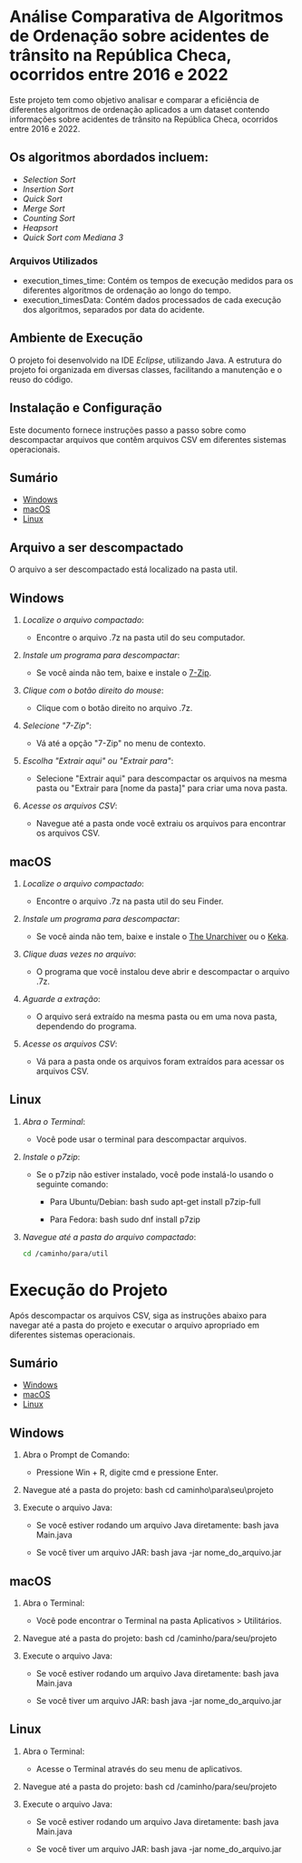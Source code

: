 # Análise Comparativa de Algoritmos de Ordenação sobre acidentes de trânsito na República Checa, ocorridos entre 2016 e 2022

Este projeto tem como objetivo analisar e comparar a eficiência de diferentes algoritmos de ordenação aplicados a um dataset contendo informações sobre acidentes de trânsito na República Checa, ocorridos entre 2016 e 2022.

## Os algoritmos abordados incluem:

- *Selection Sort*
- *Insertion Sort*
- *Quick Sort*
- *Merge Sort*
- *Counting Sort*
- *Heapsort*
- *Quick Sort com Mediana 3*


### Arquivos Utilizados

- execution_times_time: Contém os tempos de execução medidos para os diferentes algoritmos de ordenação ao longo do tempo.
- execution_timesData: Contém dados processados de cada execução dos algoritmos, separados por data do acidente.

## Ambiente de Execução

O projeto foi desenvolvido na IDE *Eclipse*, utilizando Java. A estrutura do projeto foi organizada em diversas classes, facilitando a manutenção e o reuso do código.

## Instalação e Configuração

Este documento fornece instruções passo a passo sobre como descompactar arquivos que contêm arquivos CSV em diferentes sistemas operacionais.

## Sumário

- [Windows](#windows)
- [macOS](#macos)
- [Linux](#linux)

## Arquivo a ser descompactado

O arquivo a ser descompactado está localizado na pasta util.

## Windows

1. *Localize o arquivo compactado*:
   - Encontre o arquivo .7z na pasta util do seu computador.

2. *Instale um programa para descompactar*:
   - Se você ainda não tem, baixe e instale o [7-Zip](https://www.7-zip.org/).

3. *Clique com o botão direito do mouse*:
   - Clique com o botão direito no arquivo .7z.

4. *Selecione "7-Zip"*:
   - Vá até a opção "7-Zip" no menu de contexto.

5. *Escolha "Extrair aqui" ou "Extrair para"*:
   - Selecione "Extrair aqui" para descompactar os arquivos na mesma pasta ou "Extrair para [nome da pasta]" para criar uma nova pasta.

6. *Acesse os arquivos CSV*:
   - Navegue até a pasta onde você extraiu os arquivos para encontrar os arquivos CSV.

## macOS

1. *Localize o arquivo compactado*:
   - Encontre o arquivo .7z na pasta util do seu Finder.

2. *Instale um programa para descompactar*:
   - Se você ainda não tem, baixe e instale o [The Unarchiver](https://theunarchiver.com/) ou o [Keka](https://www.keka.io/).

3. *Clique duas vezes no arquivo*:
   - O programa que você instalou deve abrir e descompactar o arquivo .7z.

4. *Aguarde a extração*:
   - O arquivo será extraído na mesma pasta ou em uma nova pasta, dependendo do programa.

5. *Acesse os arquivos CSV*:
   - Vá para a pasta onde os arquivos foram extraídos para acessar os arquivos CSV.

## Linux

1. *Abra o Terminal*:
   - Você pode usar o terminal para descompactar arquivos.

2. *Instale o p7zip*:
   - Se o p7zip não estiver instalado, você pode instalá-lo usando o seguinte comando:
     - Para Ubuntu/Debian:
       bash
       sudo apt-get install p7zip-full
       
     - Para Fedora:
       bash
       sudo dnf install p7zip
       
3. *Navegue até a pasta do arquivo compactado*:
   ```bash
   cd /caminho/para/util


# Execução do Projeto

Após descompactar os arquivos CSV, siga as instruções abaixo para navegar até a pasta do projeto e executar o arquivo apropriado em diferentes sistemas operacionais.

## Sumário
- [Windows](#windows)
- [macOS](#macos)
- [Linux](#linux)

## Windows
1. Abra o Prompt de Comando:
    - Pressione Win + R, digite cmd e pressione Enter.

2. Navegue até a pasta do projeto:
    bash
    cd caminho\para\seu\projeto
    

3. Execute o arquivo Java:
    - Se você estiver rodando um arquivo Java diretamente:
      bash
      java Main.java
      
    - Se você tiver um arquivo JAR:
      bash
      java -jar nome_do_arquivo.jar
      

## macOS
1. Abra o Terminal:
    - Você pode encontrar o Terminal na pasta Aplicativos > Utilitários.

2. Navegue até a pasta do projeto:
    bash
    cd /caminho/para/seu/projeto
    

3. Execute o arquivo Java:
    - Se você estiver rodando um arquivo Java diretamente:
      bash
      java Main.java
      
    - Se você tiver um arquivo JAR:
      bash
      java -jar nome_do_arquivo.jar
      

## Linux
1. Abra o Terminal:
    - Acesse o Terminal através do seu menu de aplicativos.

2. Navegue até a pasta do projeto:
    bash
    cd /caminho/para/seu/projeto
    

3. Execute o arquivo Java:
    - Se você estiver rodando um arquivo Java diretamente:
      bash
      java Main.java
      
    - Se você tiver um arquivo JAR:
      bash
      java -jar nome_do_arquivo.jar
